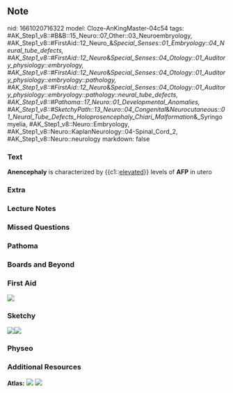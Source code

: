 ## Note
nid: 1661020716322
model: Cloze-AnKingMaster-04c54
tags: #AK_Step1_v8::#B&B::15_Neuro::07_Other::03_Neuroembryology, #AK_Step1_v8::#FirstAid::12_Neuro_&_Special_Senses::01_Embryology::04_Neural_tube_defects, #AK_Step1_v8::#FirstAid::12_Neuro_&_Special_Senses::04_Otology::01_Auditory_physiology::embryology, #AK_Step1_v8::#FirstAid::12_Neuro_&_Special_Senses::04_Otology::01_Auditory_physiology::embryology::pathology, #AK_Step1_v8::#FirstAid::12_Neuro_&_Special_Senses::04_Otology::01_Auditory_physiology::embryology::pathology::neural_tube_defects, #AK_Step1_v8::#Pathoma::17_Neuro::01_Developmental_Anomalies, #AK_Step1_v8::#SketchyPath::13_Neuro::04_Congenital_&_Neurocutaneous::01_Neural_Tube_Defects_Holoprosencephaly_Chiari_Malformation_&_Syringomyelia, #AK_Step1_v8::Neuro::Embryology, #AK_Step1_v8::Neuro::KaplanNeurology::04-Spinal_Cord_2, #AK_Step1_v8::Neuro::neurology
markdown: false

### Text
<div>
  <b>Anencephaly</b> is characterized by {{c1::<u>elevated</u>}}
  levels of <b>AFP</b> in utero
</div>

### Extra


### Lecture Notes


### Missed Questions


### Pathoma


### Boards and Beyond


### First Aid
<img src="tmp0TQnnX.png">

### Sketchy
<img src="NTD%20AFP_1566160514431.jpg"><img src= 
"Zoverall%20picture%20(100)_1566160514431_1566160514431.JPG">

### Physeo


### Additional Resources
<b>Atlas:</b> <img src="tmp6p_ILo.png"> <img src="tmpI1hu1a.png">
